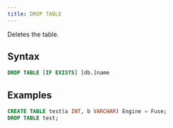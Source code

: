 ```yaml
---
title: DROP TABLE
---
```


Deletes the table.

## Syntax

```sql
DROP TABLE [IF EXISTS] [db.]name
```

## Examples

```sql
CREATE TABLE test(a INT, b VARCHAR) Engine = Fuse;
DROP TABLE test;
```
